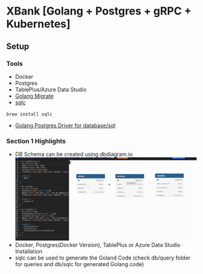 # XBank [Golang + Postgres + gRPC + Kubernetes]


## Setup


### Tools 
 - Docker
 - Postgres
 - TablePlus/Azure Data Studio
 - [Golang Migrate](https://github.com/golang-migrate/migrate)
 - [sqlc](https://sqlc.dev/) 
```shell 
brew install sqlc
```
 - [Golang Postgres Driver for database/sql](https://github.com/lib/pq)


### Section 1 Highlights
 - DB Schema can be created using dbdiagram.io
    ![dbdiagram.io](assets/db_schema.png)
 - Docker, Postgres(Docker Version), TablePlus or Azure Data Studio Installation
 - sqlc can be used to generate the Goland Code (check db/query folder for queries and db/sqlc for generated Golang code)